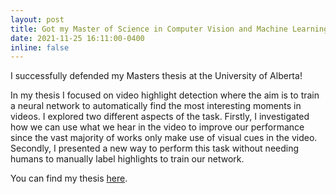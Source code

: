 ```yaml
---
layout: post
title: Got my Master of Science in Computer Vision and Machine Learning!
date: 2021-11-25 16:11:00-0400
inline: false
---
```

<!--
announcements and news can be much longer than just quick inline posts. in fact, they can have all the features available for the standard blog posts. see below.

***

jean shorts raw denim vice normcore, art party high life pbr skateboard stumptown vinyl kitsch. four loko meh 8-bit, tousled banh mi tilde forage schlitz dreamcatcher twee 3 wolf moon. chambray asymmetrical paleo salvia, sartorial umami four loko master cleanse drinking vinegar brunch. <a href="https://www.pinterest.com">pinterest</a> diy authentic schlitz, hoodie intelligentsia butcher trust fund brunch shabby chic kickstarter forage flexitarian. direct trade <a href="https://en.wikipedia.org/wiki/cold-pressed_juice">cold-pressed</a> meggings stumptown plaid, pop-up taxidermy. hoodie xoxo fingerstache scenester echo park. plaid ugh wes anderson, freegan pug selvage fanny pack leggings pickled food truck diy irony banksy.

#### hipster list
<ul>
    <li>brunch</li>
    <li>fixie</li>
    <li>raybans</li>
    <li>messenger bag</li>
</ul>

hoodie thundercats retro, tote bag 8-bit godard craft beer gastropub. truffaut tumblr taxidermy, raw denim kickstarter sartorial dreamcatcher. quinoa chambray slow-carb salvia readymade, bicycle rights 90's yr typewriter selfies letterpress cardigan vegan.

***

pug heirloom high life vinyl swag, single-origin coffee four dollar toast taxidermy reprehenderit fap distillery master cleanse locavore. est anim sapiente leggings brooklyn ea. thundercats locavore excepteur veniam eiusmod. raw denim truffaut schlitz, migas sapiente portland vhs twee bushwick marfa typewriter retro id keytar.

> we do not grow absolutely, chronologically. we grow sometimes in one dimension, and not in another, unevenly. we grow partially. we are relative. we are mature in one realm, childish in another.
> —anais nin

fap aliqua qui, scenester pug echo park polaroid irony shabby chic ex cardigan church-key odd future accusamus. blog stumptown sartorial squid, gastropub duis aesthetic truffaut vero. pinterest tilde twee, odio mumblecore jean shorts lumbersexual. --> 

I successfully defended my Masters thesis at the University of Alberta! 

In my thesis I focused on video highlight detection where the aim is to train a neural network to automatically find the most interesting moments in videos. I explored two different aspects of the task. Firstly, I investigated how we can use what we hear in the video to improve our performance since the vast majority of works only make use of visual cues in the video. Secondly, I presented a new way to perform this task without needing humans to manually label highlights to train our network. 

You can find my thesis [here](/assets/pdf/Taivanbat_Thesis.pdf).
